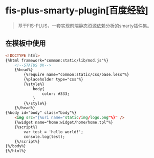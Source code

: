 # fis-plus-smarty-plugin[百度经验]

>基于FIS-PLUS，一套实现前端静态资源依赖分析的smarty插件集。

## 在模板中使用

```html
<!DOCTYPE html>
{%html framework="common:static/lib/mod.js"%}
    <!--STATUS OK-->
    {%head%}
		{%require name="common:static/css/base.less"%}
		{%placeholder type="css"%}
		{%style%}
			body{
				color: #333;
			}
		{%/style%}
    {%/head%}
{%body id="body" class="body"%}
	<img src="{%uri name="static/img/logo.png"%}" />
	{%widget name="home:widget/home/home.tpl"%}
	{%script%}
		var test = 'hello world!';
		console.log(test);
	{%/script%}
{%/body%}
{%/html%}
```
